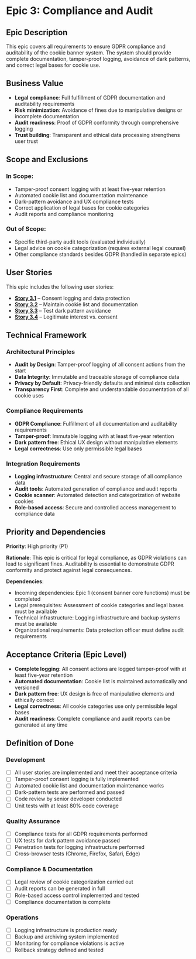 # Epic 3: Compliance and Audit

## Epic Description

This epic covers all requirements to ensure GDPR compliance and auditability of the cookie banner system. The system should provide complete documentation, tamper-proof logging, avoidance of dark patterns, and correct legal bases for cookie use.

## Business Value

- **Legal compliance**: Full fulfillment of GDPR documentation and auditability requirements
- **Risk minimization**: Avoidance of fines due to manipulative designs or incomplete documentation
- **Audit readiness**: Proof of GDPR conformity through comprehensive logging
- **Trust building**: Transparent and ethical data processing strengthens user trust

## Scope and Exclusions

### In Scope:
- Tamper-proof consent logging with at least five-year retention
- Automated cookie list and documentation maintenance
- Dark-pattern avoidance and UX compliance tests
- Correct application of legal bases for cookie categories
- Audit reports and compliance monitoring

### Out of Scope:
- Specific third-party audit tools (evaluated individually)
- Legal advice on cookie categorization (requires external legal counsel)
- Other compliance standards besides GDPR (handled in separate epics)

## User Stories

This epic includes the following user stories:

- **[Story 3.1](user_stories/story_3.1_consent_logging_and_data_protection.md)** – Consent logging and data protection
- **[Story 3.2](user_stories/story_3.2_maintain_cookie_list_and_documentation.md)** – Maintain cookie list and documentation
- **[Story 3.3](user_stories/story_3.3_test_dark_pattern_avoidance.md)** – Test dark pattern avoidance
- **[Story 3.4](user_stories/story_3.4_legitimate_interest_vs_consent.md)** – Legitimate interest vs. consent

## Technical Framework

### Architectural Principles

- **Audit by Design**: Tamper-proof logging of all consent actions from the start
- **Data Integrity**: Immutable and traceable storage of compliance data
- **Privacy by Default**: Privacy-friendly defaults and minimal data collection
- **Transparency First**: Complete and understandable documentation of all cookie uses

### Compliance Requirements

- **GDPR Compliance**: Fulfillment of all documentation and auditability requirements
- **Tamper-proof**: Immutable logging with at least five-year retention
- **Dark pattern free**: Ethical UX design without manipulative elements
- **Legal correctness**: Use only permissible legal bases

### Integration Requirements

- **Logging infrastructure**: Central and secure storage of all compliance data
- **Audit tools**: Automated generation of compliance and audit reports
- **Cookie scanner**: Automated detection and categorization of website cookies
- **Role-based access**: Secure and controlled access management to compliance data

## Priority and Dependencies

**Priority**: High priority (P1)

**Rationale**: This epic is critical for legal compliance, as GDPR violations can lead to significant fines. Auditability is essential to demonstrate GDPR conformity and protect against legal consequences.

**Dependencies**:
- Incoming dependencies: Epic 1 (consent banner core functions) must be completed
- Legal prerequisites: Assessment of cookie categories and legal bases must be available
- Technical infrastructure: Logging infrastructure and backup systems must be available
- Organizational requirements: Data protection officer must define audit requirements

## Acceptance Criteria (Epic Level)

- **Complete logging**: All consent actions are logged tamper-proof with at least five-year retention
- **Automated documentation**: Cookie list is maintained automatically and versioned
- **Dark pattern free**: UX design is free of manipulative elements and ethically correct
- **Legal correctness**: All cookie categories use only permissible legal bases
- **Audit readiness**: Complete compliance and audit reports can be generated at any time

## Definition of Done

### Development
- [ ] All user stories are implemented and meet their acceptance criteria
- [ ] Tamper-proof consent logging is fully implemented
- [ ] Automated cookie list and documentation maintenance works
- [ ] Dark-pattern tests are performed and passed
- [ ] Code review by senior developer conducted
- [ ] Unit tests with at least 80% code coverage

### Quality Assurance
- [ ] Compliance tests for all GDPR requirements performed
- [ ] UX tests for dark pattern avoidance passed
- [ ] Penetration tests for logging infrastructure performed
- [ ] Cross-browser tests (Chrome, Firefox, Safari, Edge)

### Compliance & Documentation
- [ ] Legal review of cookie categorization carried out
- [ ] Audit reports can be generated in full
- [ ] Role-based access control implemented and tested
- [ ] Compliance documentation is complete

### Operations
- [ ] Logging infrastructure is production ready
- [ ] Backup and archiving system implemented
- [ ] Monitoring for compliance violations is active
- [ ] Rollback strategy defined and tested

